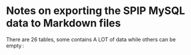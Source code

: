 # Notes on exporting the SPIP MySQL data to Markdown files

There are 26 tables, some contains A LOT of data while others can be empty :
